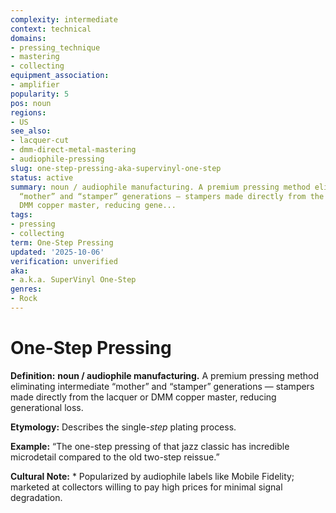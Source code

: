 ```yaml
---
complexity: intermediate
context: technical
domains:
- pressing_technique
- mastering
- collecting
equipment_association:
- amplifier
popularity: 5
pos: noun
regions:
- US
see_also:
- lacquer-cut
- dmm-direct-metal-mastering
- audiophile-pressing
slug: one-step-pressing-aka-supervinyl-one-step
status: active
summary: noun / audiophile manufacturing. A premium pressing method eliminating intermediate
  “mother” and “stamper” generations — stampers made directly from the lacquer or
  DMM copper master, reducing gene...
tags:
- pressing
- collecting
term: One-Step Pressing
updated: '2025-10-06'
verification: unverified
aka:
- a.k.a. SuperVinyl One-Step
genres:
- Rock
---
```


# One-Step Pressing

**Definition:** **noun / audiophile manufacturing.** A premium pressing method eliminating intermediate “mother” and “stamper” generations — stampers made directly from the lacquer or DMM copper master, reducing generational loss.

**Etymology:** Describes the single-*step* plating process.

**Example:** “The one-step pressing of that jazz classic has incredible microdetail compared to the old two-step reissue.”

**Cultural Note:** * Popularized by audiophile labels like Mobile Fidelity; marketed at collectors willing to pay high prices for minimal signal degradation.

